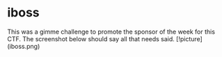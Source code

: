 # iboss
This was a gimme challenge to promote the sponsor of the week for this CTF. The screenshot below should say all that needs said.
[!picture] (iboss.png)

